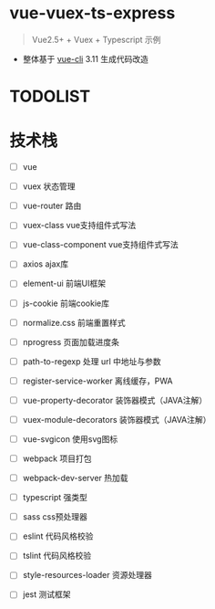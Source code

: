 # vue-vuex-ts-express

> Vue2.5+ + Vuex + Typescript 示例

- 整体基于 [vue-cli](https://github.com/vuejs/vue-cli) 3.11 生成代码改造

# TODOLIST
# 技术栈

- [ ] vue
- [ ] vuex 状态管理
- [ ] vue-router 路由
- [ ] vuex-class vue支持组件式写法
- [ ] vue-class-component vue支持组件式写法
- [ ] axios ajax库
- [ ] element-ui 前端UI框架
- [ ] js-cookie 前端cookie库
- [ ] normalize.css 前端重置样式
- [ ] nprogress 页面加载进度条
- [ ] path-to-regexp 处理 url 中地址与参数
- [ ] register-service-worker 离线缓存，PWA
- [ ] vue-property-decorator 装饰器模式（JAVA注解）
- [ ] vuex-module-decorators 装饰器模式（JAVA注解）
- [ ] vue-svgicon 使用svg图标



- [ ] webpack 项目打包
- [ ] webpack-dev-server 热加载
- [ ] typescript 强类型
- [ ] sass css预处理器
- [ ] eslint 代码风格校验
- [ ] tslint 代码风格校验
- [ ] style-resources-loader 资源处理器
- [ ] jest 测试框架